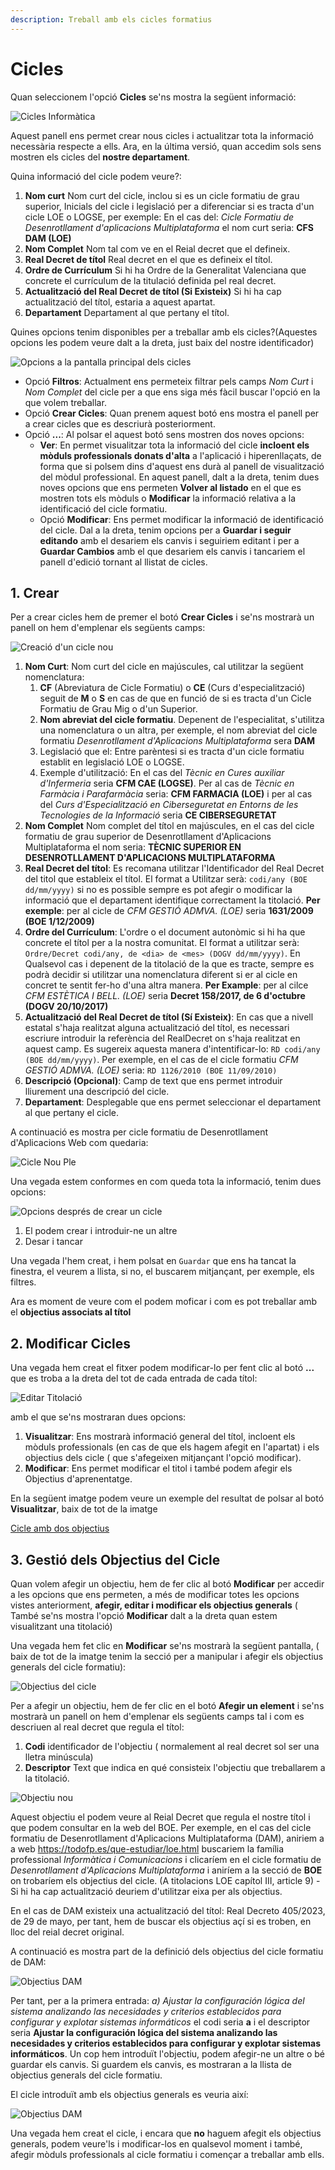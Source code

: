 ```yaml
---
description: Treball amb els cicles formatius
---
```


# Cicles

Quan seleccionem l'opció **Cicles** se'ns mostra la següent informació:

![Cicles Informàtica](../md\_media/seccio\_cicles\_informatica.jpeg)

Aquest panell ens permet crear nous cicles i actualitzar tota la informació necessària respecte a ells. Ara, en la última versió, quan accedim sols sens mostren els cicles del **nostre departament**.

Quina informació del cicle podem veure?:

1. **Nom curt** Nom curt del cicle, inclou si es un cicle formatiu de grau superior, Inicials del cicle i legislació per a diferenciar si es tracta d'un cicle LOE o LOGSE, per exemple: En el cas del: _Cicle Formatiu de Desenrotllament d'aplicacions Multiplataforma_ el nom curt seria: **CFS DAM (LOE)**
2. **Nom Complet** Nom tal com ve en el Reial decret que el defineix.
3. **Real Decret de títol** Real decret en el que es defineix el títol.
4. **Ordre de Currículum** Si hi ha Ordre de la Generalitat Valenciana que concrete el currículum de la titulació definida pel real decret.
5. **Actualització del Real Decret de títol (Si Existeix)** Si hi ha cap actualització del títol, estaria a aquest apartat.
6. **Departament** Departament al que pertany el títol.

Quines opcions tenim disponibles per a treballar amb els cicles?(Aquestes opcions les podem veure dalt a la dreta, just baix del nostre identificador)

![Opcions a la pantalla principal dels cicles](../md\_media/seccio\_cicles\_opcions.png)

* Opció **Filtros**: Actualment ens permeteix filtrar pels camps _Nom Curt_ i _Nom Complet_ del cicle per a que ens siga més fàcil buscar l'opció en la que volem treballar.
* Opció **Crear Cicles**: Quan prenem aquest botó ens mostra el panell per a crear cicles que es descriurà posteriorment.
* Opció **...**: Al polsar el aquest botó sens mostren dos noves opcions:
  * **Ver**: En permet visualitzar tota la informació del cicle **incloent els mòduls professionals donats d'alta** a l'aplicació i hiperenllaçats, de forma que si polsem dins d'aquest ens durà al panell de visualització del mòdul professional. En aquest panell, dalt a la dreta, tenim dues noves opcions que ens permeten **Volver al listado** en el que es mostren tots els mòduls o **Modificar** la informació relativa a la identificació del cicle formatiu.
  * Opció **Modificar**: Ens permet modificar la informació de identificació del cicle. Dal a la dreta, tenim opcions per a **Guardar i seguir editando** amb el desariem els canvis i seguiriem editant i per a **Guardar Cambios** amb el que desariem els canvis i tancariem el panell d'edició tornant al llistat de cicles.

## 1. Crear

Per a crear cicles hem de premer el botó **Crear Cicles** i se'ns mostrarà un panell on hem d'emplenar els següents camps:

![Creació d'un cicle nou](../md\_media/cicle\_nou.png)

1. **Nom Curt**: Nom curt del cicle en majúscules, cal utilitzar la següent nomenclatura:
   1. **CF** (Abreviatura de Cicle Formatiu) o **CE** (Curs d'especialització) seguit de **M** o **S** en cas de que en funció de si es tracta d'un Cicle Formatiu de Grau Mig o d'un Superior.
   2. **Nom abreviat del cicle formatiu**. Depenent de l'especialitat, s'utilitza una nomenclatura o un altra, per exemple, el nom abreviat del cicle formatiu *Desenrotllament d'Aplicacions Multiplataforma* sera **DAM**
   3. Legislació que el: Entre parèntesi si es tracta d'un cicle formatiu establit en legislació LOE o LOGSE.
   4. Exemple d'utilització: En el cas del *Tècnic en Cures auxiliar d'Infermeria* seria **CFM CAE (LOGSE)**. Per al cas de *Tècnic en Farmàcia i Parafarmàcia* seria: **CFM FARMACIA (LOE)** i per al cas del *Curs d'Especialització en Ciberseguretat en Entorns de les Tecnologies de la Informació* seria **CE CIBERSEGURETAT**
2. **Nom Complet** Nom complet del títol en majúscules, en el cas del cicle formatiu de grau superior de Desenrotllament d'Aplicacions Multiplataforma el nom seria: **TÈCNIC SUPERIOR EN DESENROTLLAMENT D'APLICACIONS MULTIPLATAFORMA**
3. **Real Decret del títol**: Es recomana utilitzar l'Identificador del Real Decret del titol que estableix el títol. El format a Utilitzar serà: `codi/any (BOE dd/mm/yyyy)` si no es possible sempre es pot afegir o modificar la informació que el departament identifique correctament la titolació. **Per exemple**: per al cicle de *CFM GESTIÓ ADMVA. (LOE)* seria **1631/2009 (BOE 1/12/2009)**
4. **Ordre del Currículum**: L'ordre o el document autonòmic si hi ha que concrete el títol per a la nostra comunitat. El format a utilitzar serà: `Ordre/Decret codi/any, de <dia> de <mes> (DOGV dd/mm/yyyy)`. En Qualsevol cas i depenent de la titolació de la que es tracte, sempre es podrà decidir si utilitzar una nomenclatura diferent si er al cicle en concret te sentit fer-ho d'una altra manera. **Per Example**: per al cilce *CFM ESTÈTICA I BELL. (LOE)* seria **Decret 158/2017, de 6 d'octubre (DOGV 20/10/2017)**
5. **Actualització del Real Decret de títol (Sí Existeix)**: En cas que a nivell estatal s'haja realitzat alguna actualització del títol, es necessari escriure introduir la referència del RealDecret on s'haja realitzat en aquest camp. Es sugereix aquesta manera d'intentificar-lo: `RD codi/any (BOE dd/mm/yyyy)`. Per exemple, en el cas de el cicle formatiu *CFM GESTIÓ ADMVA. (LOE)* seria: `RD 1126/2010 (BOE 11/09/2010)`
6. **Descripció (Opcional)**: Camp de text que ens permet introduir lliurement una descripció del cicle.
7. **Departament**: Desplegable que ens permet seleccionar el departament al que pertany el cicle.

A continuació es mostra per cicle formatiu de Desenrotllament d'Aplicacions Web com quedaria:

![Cicle Nou Ple](../md_media/cicle_nou_omplit.png "Cicle nou amb tots els camps plens per a que els companys es facen una idea")

Una vegada estem conformes en com queda tota la informació, tenim dues opcions:

![Opcions després de crear un cicle](../md_media/cicle_nou_desar.png "Opcions per al professorat")

1. El podem crear i introduir-ne un altre
2. Desar i tancar

Una vegada l'hem creat, i hem polsat en `Guardar` que ens ha tancat la finestra, el veurem a llista, si no, el buscarem mitjançant, per exemple, els filtres.

Ara es moment de veure com el podem moficar i com es pot treballar amb el **objectius associats al títol**

## 2. Modificar Cicles

Una vegada hem creat el fitxer podem modificar-lo per fent clic al botó **...** que es troba a la dreta del tot de cada entrada de cada títol:

![Editar Titolació](../md_media/cicle_editar.png "... per a editar")

amb el que se'ns mostraran dues opcions:

1. **Visualitzar**: Ens mostrarà informació general del títol, incloent els mòduls professionals (en cas de que els hagem afegit en l'apartat) i els objectius dels cicle ( que s'afegeixen mitjançant l'opció modificar).
2. **Modificar**: Ens permet modificar el titol i també podem afegir els Objectius d'aprenentatge.

En la següent imatge podem veure un exemple del resultat de polsar al botó **Visualitzar**, baix de tot de la imatge 

[Cicle amb dos objectius](../md_media/cicle_visualitzar.png)

## 3. Gestió dels Objectius del Cicle

Quan volem afegir un objectiu, hem de fer clic al botó **Modificar** per accedir a les opcions que ens permeten, a més de modificar totes les opcions vistes anteriorment, **afegir, editar i modificar els objectius generals** ( També se'ns mostra l'opció **Modificar** dalt a la dreta quan estem visualitzant una titolació)

Una vegada hem fet clic en **Modificar** se'ns mostrarà la següent pantalla, ( baix de tot de la imatge tenim la secció per a manipular i afegir els objectius generals del cicle formatiu):

![Objectius del cicle](../md_media/cicle_objectius.png)

Per a afegir un objectiu, hem de fer clic en el botó **Afegir un element** i se'ns mostrarà un panell on hem d'emplenar els següents camps tal i com es descriuen al real decret que regula el títol:

1. **Codi** identificador de l'objectiu ( normalement al real decret sol ser una lletra minúscula)
2. **Descriptor** Text que indica en qué consisteix l'objectiu que treballarem a la titolació.

![Objectiu nou](../md_media/cicle_objectius_introduccio.png)

Aquest objectiu el podem veure al Reial Decret que regula el nostre títol i que podem consultar en la web del BOE. Per exemple, en el cas del cicle formatiu de Desenrotllament d'Aplicacions Multiplataforma (DAM), aniriem a a web <https://todofp.es/que-estudiar/loe.html> buscariem la família professional *Informàtica i Comunicacions* i clicaríem en el cicle formatiu de *Desenrotllament d'Aplicacions Multiplataforma* i aniríem a la secció de **BOE** on trobaríem els objectius del cicle. (A titolacions LOE capítol III, article 9) - Si hi ha cap actualització deuriem d'utilitzar eixa per als objectius. 

En el cas de DAM existeix una actualització del títol: Real Decreto 405/2023, de 29 de mayo, per tant, hem de buscar els objectius açí si es troben, en lloc del reial decret original.

A continuació es mostra part de la definició dels objectius del cicle formatiu de DAM:

![Objectius DAM](../md_media/cicle_objectius_reial_decret.png)

Per tant, per a la primera entrada: *a) Ajustar la configuración lógica del sistema analizando las necesidades y criterios establecidos para configurar y explotar sistemas informáticos* el codi seria **a** i el descriptor seria **Ajustar la configuración lógica del sistema analizando las necesidades y criterios establecidos para configurar y explotar sistemas informáticos**.
Un cop hem introduït l'objectiu, podem afegir-ne un altre o bé guardar els canvis. Si guardem els canvis, es mostraran a la llista de objectius generals del cicle formatiu.

El cicle introduït amb els objectius generals es veuria així:

![Objectius DAM](../md_media/cicle_objectius_introduits.png)

Una vegada hem creat el cicle, i encara que **no** haguem afegit els objectius generals, podem veure'ls i modificar-los en qualsevol moment i també, afegir mòduls professionals al cicle formatiu i començar a treballar amb ells.
